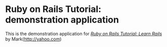 # Ruby on Rails Tutorial: demonstration application

This is the demonstration application for [*Ruby on Rails Tutorial: Learn Rails*](http://google.com) by Mark(http://yahoo.com)